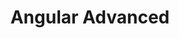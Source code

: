 ---
title: Angular Advanced
description: Master the first steps and principles of Angular the client side framework for building modern web applications.
image: banner.jpg
---